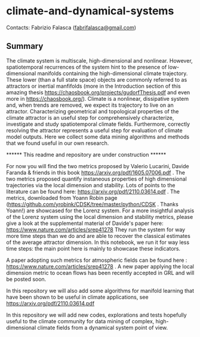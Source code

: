# climate-and-dynamical-systems

Contacts: Fabrizio Falasca (fabrifalasca@gmail.com)

## Summary

The climate system is multiscale, high-dimensional and nonlinear. However, spatiotemporal recurrences of the system hint to the presence of low-dimensional manifolds containing the high-dimensional climate trajectory. These lower (than a full state space) objects are commonly referred to as attractors or inertial manfifolds (more in the Introduction section of this amazing thesis https://chaosbook.org/projects/gudorfThesis.pdf and even more in https://chaosbook.org/).
Climate is a nonlinear, dissipative system and, when trends are removed, we expect its trajectory to live on an attractor. Characterizing geometrical and topological properties of the climate attractor is an useful step for comprehensively characterize, investigate and study spatiotemporal climate fields. Furthermore, correctly resolving the attractor represents a useful step for evaluation of climate model outputs. Here we collect some data mining algorithms and methods that we found useful in our own research.

****** This readme and repository are under construction ****** 

For now you will find the two metrics proposed by Valerio Lucarini, Davide Faranda &  friends in this book https://arxiv.org/pdf/1605.07006.pdf . The two metrics proposed quantify instaneous properties of high dimensional trajectories via the local dimension and stability. Lots of points to the literature can be found here: https://arxiv.org/pdf/2110.03614.pdf . The metrics, downloaded from Yoann Robin page (https://github.com/yrobink/CDSK/tree/master/python/CDSK . Thanks Yoann!) are showcased for the Lorenz system.
For a more insightful analysis of the Lorenz system using the local dimension and stability metrics, please give a look at the supplemental material of Davide's paper here: https://www.nature.com/articles/srep41278 
They run the system for way more time steps than we do and are able to recover the classical estimates of the average attractor dimension. In this notebook, we run it for way less time steps: the main point here is mainly to showcase these indicators.

A paper adopting such metrics for atmospheric fields can be found here : https://www.nature.com/articles/srep41278 . A new paper applying the local dimension metric to ocean flows has been recently accepted in GRL and will be posted soon.

In this repository we will also add some algorithms for manifold learning that have been shown to be useful in climate applications, see https://arxiv.org/pdf/2110.03614.pdf 

In this repository we will add new codes, explorations and tests hopefully useful to the climate community for data mining of complex, high-dimensional climate fields from a dynamical system point of view.
